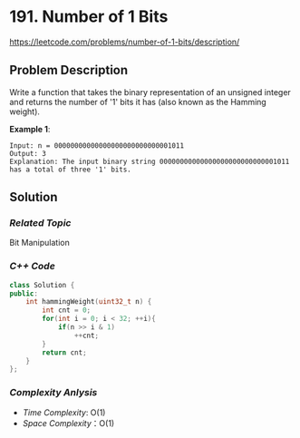 # 191. Number of 1 Bits 
https://leetcode.com/problems/number-of-1-bits/description/

## Problem Description

Write a function that takes the binary representation of an unsigned integer and returns the number of '1' bits it has (also known as the Hamming weight).


**Example 1**:
```
Input: n = 00000000000000000000000000001011
Output: 3
Explanation: The input binary string 00000000000000000000000000001011 has a total of three '1' bits.
```

## Solution

### _Related Topic_
   Bit Manipulation

### _C++ Code_
```cpp
class Solution {
public:
    int hammingWeight(uint32_t n) {
        int cnt = 0;
        for(int i = 0; i < 32; ++i){
            if(n >> i & 1)
                ++cnt;
        }
        return cnt;
    }
};
```

### _Complexity Anlysis_
- _Time Complexity_: O(1)
- _Space Complexity_：O(1)
